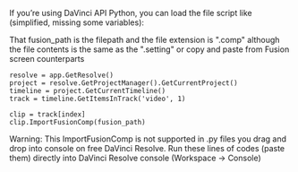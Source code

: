 If you’re using DaVinci API Python, you can load the file script like (simplified, missing some variables):

That fusion_path is the filepath and the file extension is ".comp" although the file contents is the same as the ".setting" or copy and paste from Fusion screen counterparts

```
resolve = app.GetResolve()  
project = resolve.GetProjectManager().GetCurrentProject()  
timeline = project.GetCurrentTimeline()  
track = timeline.GetItemsInTrack('video', 1)  
  
clip = track[index]  
clip.ImportFusionComp(fusion_path)
```

Warning: This ImportFusionComp is not supported in .py files you drag and drop into console on free DaVinci Resolve. Run these lines of codes (paste them) directly into DaVinci Resolve console (Workspace -> Console)